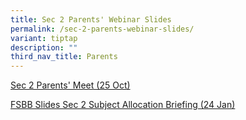 ```yaml
---
title: Sec 2 Parents' Webinar Slides
permalink: /sec-2-parents-webinar-slides/
variant: tiptap
description: ""
third_nav_title: Parents
---
```

<p></p>
<p><a href="/files/Parents/Sec_2_Parents__Meet__25_Oct_.pdf" rel="noopener nofollow" target="_blank">Sec 2 Parents' Meet (25 Oct)</a>
</p>
<p><a href="/files/Parents/FSBBslides.pdf" rel="noopener nofollow" target="_blank">FSBB Slides Sec 2 Subject Allocation Briefing (24 Jan)</a>
</p>